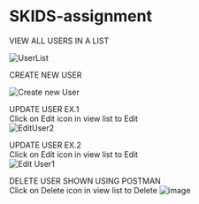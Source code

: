 # SKIDS-assignment

VIEW ALL USERS IN A LIST<br>

![UserList](https://github.com/Revenant2909/SKIDS-assignment/assets/101965527/216a9c35-81c5-4359-af2b-2d0dbc8baf1a)

CREATE NEW USER<br>

![Create new User](https://github.com/Revenant2909/SKIDS-assignment/assets/101965527/0c848e37-ef15-419d-a9b3-32075d0ff07a)

UPDATE USER EX.1<br>
Click on Edit icon in view list to Edit<br>
![EditUser2](https://github.com/Revenant2909/SKIDS-assignment/assets/101965527/78f841fe-1fd8-4a9e-8570-bdd2599dfdc4)

UPDATE USER EX.2<br>
Click on Edit icon in view list to Edit<br>
![Edit User1](https://github.com/Revenant2909/SKIDS-assignment/assets/101965527/05ce934c-384c-4448-83f1-c45d2f9b6037)

DELETE USER SHOWN USING POSTMAN<br>
Click on Delete icon in view list to Delete
![image](https://github.com/Revenant2909/SKIDS-assignment/assets/101965527/fdef4e6d-3fc7-4b81-9b78-f4d120866db1)
